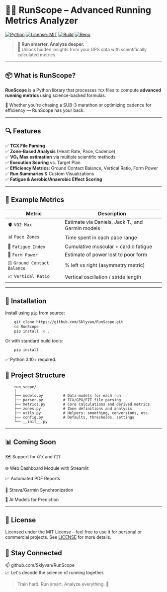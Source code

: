 # 🏃‍♂️ RunScope – Advanced Running Metrics Analyzer

[![Python](https://img.shields.io/badge/Python-3.10+-blue?logo=python&logoColor=white)](https://www.python.org/)
[![License: MIT](https://img.shields.io/badge/License-MIT-green.svg)](https://opensource.org/licenses/MIT)
[![Build](https://img.shields.io/badge/build-passing-brightgreen)](#)
[![Repo](https://img.shields.io/badge/GitHub-%40Sklyvan-blue?logo=github)](https://github.com/Sklyvan/RunScope)

> 🧠 **Run smarter. Analyze deeper.**  
> 🚀 Unlock hidden insights from your GPS data with scientifically calculated metrics.

---

## 📦 What is RunScope?

**RunScope** is a Python library that processes `TCX` files to compute **advanced running metrics** using science-backed formulas.  

🎯 Whether you're chasing a SUB-3 marathon or optimizing cadence for efficiency — RunScope has your back.

---

## 🔍 Features

✅ **TCX File Parsing**  
✅ **Zone-Based Analysis** (Heart Rate, Pace, Cadence)  
✅ **VO₂ Max estimation** via multiple scientific methods  
✅ **Execution Scoring** vs. Target Plan  
✅ **Efficiency Metrics**: Ground Contact Balance, Vertical Ratio, Form Power  
✅ **Run Summaries** & Custom Visualizations  
✅ **Fatigue & Aerobic/Anaerobic Effect Scoring**

---

## 🧠 Example Metrics

| Metric                    | Description                                      |
|--------------------------|--------------------------------------------------|
| 🫀 `VO2 Max`             | Estimate via Daniels, Jack T., and Garmin models |
| 📊 `Pace Zones`         | Time spent in each pace range                    |
| 🧱 `Fatigue Index`      | Cumulative muscular + cardio fatigue             |
| 🦵 `Form Power`         | Estimate of power lost to poor form              |
| ⚖️ `Ground Contact Balance` | % left vs right (asymmetry metric)          |
| 📈 `Vertical Ratio`     | Vertical oscillation / stride length             |

---

## 🚀 Installation

Install using `pip` from source:

```bash
    git clone https://github.com/Sklyvan/RunScope.git
    cd RunScope
    pip install -e .
```
Or with standard build tools:
```bash
    pip install .
```
✅ Python 3.10+ required.

## 📁 Project Structure
```
    run_scope/
    │
    ├── models.py         # Data models for each run
    ├── parser.py         # TCX/GPX/FIT file parsing
    ├── metrics.py        # Core calculations and derived metrics
    ├── zones.py          # Zone definitions and analysis
    ├── utils.py          # Helpers: smoothing, conversions, etc.
    ├── config.py         # Defaults, thresholds, settings
    └── __init__.py
```

---

## 📊 Coming Soon 
🗺️ Support for `GPX` and `FIT`

🌐 Web Dashboard Module with Streamlit

📈 Automated PDF Reports

🔄 Strava/Garmin Synchronization

🤖 AI Models for Prediction

---

## 📜 License
Licensed under the MIT License – feel free to use it for personal or commercial projects.
See [LICENSE](LICENSE) for more details.

## 🧭 Stay Connected
📫 github.com/Sklyvan/RunScope
<br>
📈 Let's decode the science of running together.

> Train hard. Run smart. Analyze everything. 🧬